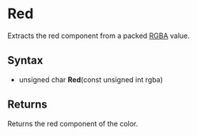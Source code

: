 # Red #
Extracts the red component from a packed [RGBA](RGBA.md) value.

## Syntax ##
- unsigned char **Red**(const unsigned int rgba)

## Returns ##
Returns the red component of the color.
